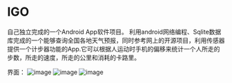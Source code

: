 ﻿# IGO

自己独立完成的一个Android App软件项目。
利用android网络编程、Sqlite数据库完成的一个能够查询全国各地天气预报，同时参考网上的开源项目，利用传感器提供一个计步器功能的App.它可以根据人运动时手机的偏移来统计一个人所走的步数，所走的速度，所走的公里和消耗的卡路里。

界面：
![image](https://github.com/chenhh23/IGO/pic/1.png)
![image](https://github.com/chenhh23/IGO/pic/2.png)
![image](https://github.com/chenhh23/IGO/pic/3.png)
